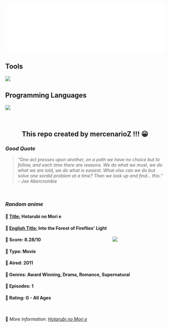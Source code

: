 
<img src="svg/nai.svg" />

<p>
  <h2>Tools</h2>
  <a href="https://skillicons.dev">
    <img src="https://skillicons.dev/icons?i=git,bash,vim,ubuntu,tensorflow,pytorch,docker,raspberrypi" />
  </a>

  <br />

  <h2>Programming Languages</h2>

  <a href="https://skillicons.dev">
    <img src="https://skillicons.dev/icons?i=python,c,cpp" />
  </a>
</p>

<br />

<h2 align="center">This repo created by mercenarioZ !!! 😀</h2>
<h3><i>Good Quote</i></h3>

<blockquote>
<i>
“One act presses upon another, on a path we have no choice but to follow, and each time there are reasons. We do what we must, we do what we are told, we do what is easiest. What else can we do but solve one sordid problem at a time? Then we look up and find... this.” - Joe Abercrombie
</i>
</blockquote>

<br />

<h3><i>Random anime</i></h3>

<h4>
  <strong>🥭 <u>Title:</u></strong> Hotarubi no Mori e
</h4>

<h4>🌿 <u>English Title:</u> Into the Forest of Fireflies' Light</h4>

<img align="right" width="165" src=https://cdn.myanimelist.net/images/anime/1599/112267.jpg />

<h4>🌱 Score: 8.28/10</h4>

<h4>🌲 Type: Movie</h4>

<h4>🌴 Aired: 2011</h4>

<h4>🌵 Genres: Award Winning, Drama, Romance, Supernatural</h4>

<h4>🥑 Episodes: 1</h4>

<h4>🍏 Rating: G - All Ages</h4>

<br />

🍂 *More information: [Hotarubi no Mori e](https://myanimelist.net/anime/10408/Hotarubi_no_Mori_e)*
    